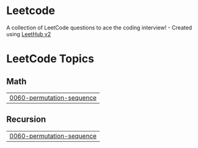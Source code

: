 # Leetcode
A collection of LeetCode questions to ace the coding interview! - Created using [LeetHub v2](https://github.com/arunbhardwaj/LeetHub-2.0)

<!---LeetCode Topics Start-->
# LeetCode Topics
## Math
|  |
| ------- |
| [0060-permutation-sequence](https://github.com/utej8553/Leetcode/tree/master/0060-permutation-sequence) |
## Recursion
|  |
| ------- |
| [0060-permutation-sequence](https://github.com/utej8553/Leetcode/tree/master/0060-permutation-sequence) |
<!---LeetCode Topics End-->